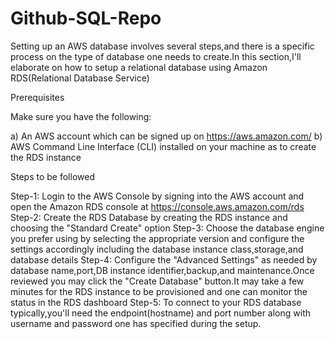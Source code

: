# Github-SQL-Repo
Setting up an AWS database involves several steps,and there is a specific process on the type of database one needs to create.In this section,I'll elaborate on how to setup a relational database using Amazon RDS(Relational Database Service)

Prerequisites

Make sure you have the following:

a) An AWS account which can be signed up on https://aws.amazon.com/
b) AWS Command Line Interface (CLI) installed on your machine as to create the RDS instance 

Steps to be followed

Step-1: Login to the AWS Console by signing into the AWS account and open the Amazon RDS console at https://console.aws.amazon.com/rds
Step-2: Create the RDS Database by creating the RDS instance and choosing the "Standard Create" option
Step-3: Choose the database engine you prefer using by selecting the appropriate version and configure the settings accordingly including the database instance class,storage,and database details
Step-4: Configure the "Advanced Settings" as needed by database name,port,DB instance identifier,backup,and maintenance.Once reviewed you may click the "Create Database" button.It may take a few minutes for the RDS instance to be provisioned and one can monitor the status in the RDS dashboard
Step-5: To connect to your RDS database typically,you'll need the endpoint(hostname) and port number along with username and password one has specified during the setup.


